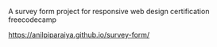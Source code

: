 A survey form project for responsive web design certification freecodecamp

https://anilpiparaiya.github.io/survey-form/
